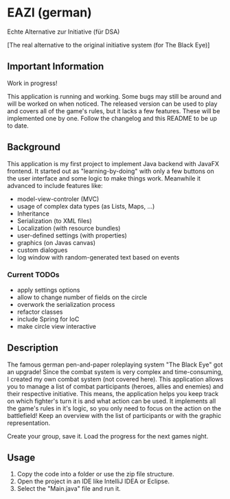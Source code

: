 # EAZI (german)
Echte Alternative zur Initiative (für DSA)

[The real alternative to the original initiative system (for The Black Eye)]

## Important Information

Work in progress!

This application is running and working. Some bugs may still be around and will be worked on when noticed.
The released version can be used to play and covers all of the game's rules, but it lacks a few features. These will be implemented one by one. Follow the changelog and this README to be up to date.

## Background

This application is my first project to implement Java backend with JavaFX frontend.
It started out as "learning-by-doing" with only a few buttons on the user interface and some logic to make things work.
Meanwhile it advanced to include features like:
- model-view-controler (MVC)
- usage of complex data types (as Lists, Maps, ...)
- Inheritance
- Serialization (to XML files)
- Localization (with resource bundles)
- user-defined settings (with properties)
- graphics (on Javas canvas)
- custom dialogues
- log window with random-generated text based on events

### Current TODOs

- apply settings options
- allow to change number of fields on the circle
- overwork the serialization process
- refactor classes
- include Spring for IoC
- make circle view interactive

## Description

The famous german pen-and-paper roleplaying system "The Black Eye" got an upgrade!
Since the combat system is very complex and time-consuming, I created my own combat system (not covered here).
This application allows you to manage a list of combat participants (heroes, allies and enemies) and their respective initiative.
This means, the application helps you keep track on which fighter's turn it is and what action can be used.
It implements all the game's rules in it's logic, so you only need to focus on the action on the battlefield!
Keep an overview with the list of participants or with the graphic representation.

Create your group, save it. Load the progress for the next games night.

## Usage

1. Copy the code into a folder or use the zip file structure.
2. Open the project in an IDE like IntelliJ IDEA or Eclipse.
3. Select the "Main.java" file and run it.
